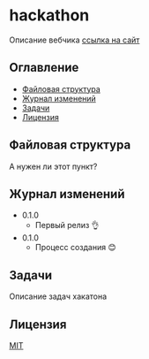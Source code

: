 # hackathon

Описание вебчика
[ссылка на сайт](https://google.com)

## Оглавление
* [Файловая структура](#файловая-структура)
* [Журнал изменений](#журнал-изменений)
* [Задачи](#задачи)
* [Лицензия](#лицензия)

## Файловая структура
А нужен ли этот пункт?

## Журнал изменений
* 0.1.0
    - Первый релиз :ok_hand:
* 0.1.0
    - Процесс создания :blush:

## Задачи
Описание задач хакатона

## Лицензия
[MIT](https://opensource.org/licenses/MIT)
